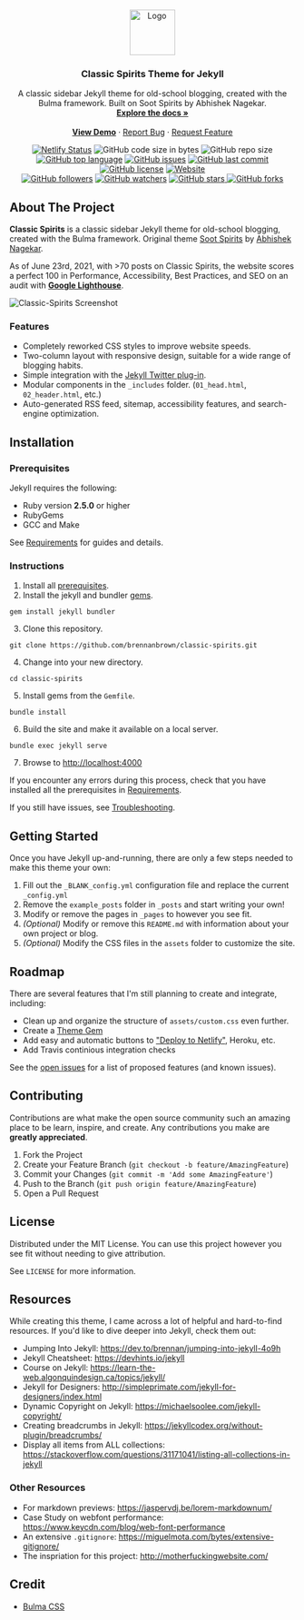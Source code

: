<!-- PROJECT LOGO -->
<br />
<p align="center">
  <a href="https://github.com/brennanbrown/classic-spirits">
    <img src="https://i.postimg.cc/FzT67X95/android-chrome-512x512.png" alt="Logo" width="80" height="80">
  </a>

  <h3 align="center">Classic Spirits Theme for Jekyll</h3>

  <p align="center">
    A classic sidebar Jekyll theme for old-school blogging, created with the Bulma framework. Built on Soot Spirits by Abhishek Nagekar.
    <br />
    <a href="https://github.com/brennanbrown/classic-spirits"><strong>Explore the docs »</strong></a>
    <br />
    <br />
    <strong><a href="https://classic-spirits.netlify.app">View Demo</a></strong>
    ·
    <a href="https://github.com/brennanbrown/classic-spirits/issues">Report Bug</a>
    ·
    <a href="https://github.com/brennanbrown/classic-spirits/issues">Request Feature</a>
  </p>
</p>

<!-- BADGES -->
<p align="center">
<a href="https://app.netlify.com/sites/classic-spirits/deploys"><img src="https://api.netlify.com/api/v1/badges/2a8f461d-365e-4918-8bfb-43d1c59e0b03/deploy-status" alt="Netlify Status"></a>
<img alt="GitHub code size in bytes" src="https://img.shields.io/github/languages/code-size/brennanbrown/classic-spirits">
<img alt="GitHub repo size" src="https://img.shields.io/github/repo-size/brennanbrown/classic-spirits">
<a href="https://github.com/brennanbrown/classic-spirits/search?l=html"><img alt="GitHub top language" src="https://img.shields.io/github/languages/top/brennanbrown/classic-spirits"></a>
<a href="https://github.com/brennanbrown/classic-spirits/issues"><img alt="GitHub issues" src="https://img.shields.io/github/issues/brennanbrown/classic-spirits"></a>
<a href="https://github.com/brennanbrown/classic-spirits/commits/main"><img alt="GitHub last commit" src="https://img.shields.io/github/last-commit/brennanbrown/classic-spirits"></a>
<a href="https://github.com/brennanbrown/classic-spirits/blob/main/LICENSE"><img alt="GitHub license" src="https://img.shields.io/github/license/brennanbrown/classic-spirits"></a>
<a href="https://classic-spirits.netlify.app"><img alt="Website" src="https://img.shields.io/website?down_color=red&down_message=Offline%21&label=Status&up_color=darkgreen&up_message=Online%21&url=https%3A%2F%2Fclassic-spirits.netlify.app"></a>
<br />
<a href="https://github.com/brennanbrown?tab=followers"><img alt="GitHub followers" src="https://img.shields.io/github/followers/brennanbrown?label=Follow%20Me%21&style=social"></a>
<a href="https://github.com/brennanbrown/classic-spirits/watchers"><img alt="GitHub watchers" src="https://img.shields.io/github/watchers/brennanbrown/classic-spirits?label=Watch%21&style=social"></a>
<a href="https://github.com/brennanbrown/classic-spirits/stargazers"><img alt="GitHub stars" src="https://img.shields.io/github/stars/brennanbrown/classic-spirits?label=Star%21&style=social"> </a>
<a href="https://github.com/brennanbrown/classic-spirits/network/members"><img alt="GitHub forks"src="https://img.shields.io/github/forks/brennanbrown/classic-spirits?label=Fork%21&style=social"></a>
</p>

<!-- ABOUT THE PROJECT -->

## About The Project

**Classic Spirits** is a classic sidebar Jekyll theme for old-school blogging, created with the Bulma framework. Original theme [Soot Spirits](https://github.com/abhn/Soot-Spirits) by [Abhishek Nagekar](https://github.com/abhn).

As of June 23rd, 2021, with >70 posts on Classic Spirits, the website scores a perfect 100 in Performance, Accessibility, Best Practices, and SEO on an audit with [**Google Lighthouse**](https://developers.google.com/web/tools/lighthouse).

![Classic-Spirits Screenshot](https://i.postimg.cc/wBzk8bph/cs-screenshot.png)

### Features

- Completely reworked CSS styles to improve website speeds.
- Two-column layout with responsive design, suitable for a wide range of blogging habits.
- Simple integration with the [Jekyll Twitter plug-in](https://github.com/rob-murray/jekyll-twitter-plugin).
- Modular components in the `_includes` folder. (`01_head.html`, `02_header.html`, etc.)
- Auto-generated RSS feed, sitemap, accessibility features, and search-engine optimization.

## Installation

### Prerequisites

Jekyll requires the following:

- Ruby version **2.5.0** or higher
- RubyGems
- GCC and Make

See [Requirements](https://jekyllrb.com/docs/installation/#requirements) for guides and details.

### Instructions

1. Install all [prerequisites](https://jekyllrb.com/docs/installation/).
2. Install the jekyll and bundler [gems](https://jekyllrb.com/docs/ruby-101/#gems).

```
gem install jekyll bundler
```

3. Clone this repository.

```
git clone https://github.com/brennanbrown/classic-spirits.git
```

4. Change into your new directory.

```
cd classic-spirits
```

5. Install gems from the `Gemfile`.

```
bundle install
```

6. Build the site and make it available on a local server.

```
bundle exec jekyll serve
```

7. Browse to [http://localhost:4000](http://localhost:4000)

If you encounter any errors during this process, check that you have installed all the prerequisites in [Requirements](https://jekyllrb.com/docs/installation/#requirements).

If you still have issues, see [Troubleshooting](https://jekyllrb.com/docs/troubleshooting/#configuration-problems).

## Getting Started

Once you have Jekyll up-and-running, there are only a few steps needed to make this theme your own:

1. Fill out the `_BLANK_config.yml` configuration file and replace the current `_config.yml`
2. Remove the `example_posts` folder in `_posts` and start writing your own!
3. Modify or remove the pages in `_pages` to however you see fit.
4. _(Optional)_ Modify or remove this `README.md` with information about your own project or blog.
5. _(Optional)_ Modify the CSS files in the `assets` folder to customize the site.

<!-- ROADMAP -->

## Roadmap

There are several features that I'm still planning to create and integrate, including:

- Clean up and organize the structure of `assets/custom.css` even further.
- Create a [Theme Gem](https://jekyllrb.com/docs/themes/#publishing-your-theme)
- Add easy and automatic buttons to ["Deploy to Netlify"](https://docs.netlify.com/site-deploys/create-deploys/#deploy-to-netlify-button), Heroku, etc.
- Add Travis continious integration checks

See the [open issues](https://github.com/othneildrew/Best-README-Template/issues) for a list of proposed features (and known issues).

<!-- CONTRIBUTING -->

## Contributing

Contributions are what make the open source community such an amazing place to be learn, inspire, and create. Any contributions you make are **greatly appreciated**.

1. Fork the Project
2. Create your Feature Branch (`git checkout -b feature/AmazingFeature`)
3. Commit your Changes (`git commit -m 'Add some AmazingFeature'`)
4. Push to the Branch (`git push origin feature/AmazingFeature`)
5. Open a Pull Request

<!-- LICENSE -->

## License

Distributed under the MIT License. You can use this project however you see fit without needing to give attribution.

See `LICENSE` for more information.

## Resources

While creating this theme, I came across a lot of helpful and hard-to-find resources. If you'd like to dive deeper into Jekyll, check them out:

- Jumping Into Jekyll: <https://dev.to/brennan/jumping-into-jekyll-4o9h>
- Jekyll Cheatsheet: <https://devhints.io/jekyll>
- Course on Jekyll: <https://learn-the-web.algonquindesign.ca/topics/jekyll/>
- Jekyll for Designers: <http://simpleprimate.com/jekyll-for-designers/index.html>
- Dynamic Copyright on Jekyll: <https://michaelsoolee.com/jekyll-copyright/>
- Creating breadcrumbs in Jekyll: <https://jekyllcodex.org/without-plugin/breadcrumbs/>
- Display all items from ALL collections: <https://stackoverflow.com/questions/31171041/listing-all-collections-in-jekyll>

### Other Resources

- For markdown previews: <https://jaspervdj.be/lorem-markdownum/>
- Case Study on webfont performance: <https://www.keycdn.com/blog/web-font-performance>
- An extensive `.gitignore`: <https://miguelmota.com/bytes/extensive-gitignore/>
- The inspriation for this project: <http://motherfuckingwebsite.com/>

## Credit

- [Bulma CSS](bulma.io/)
